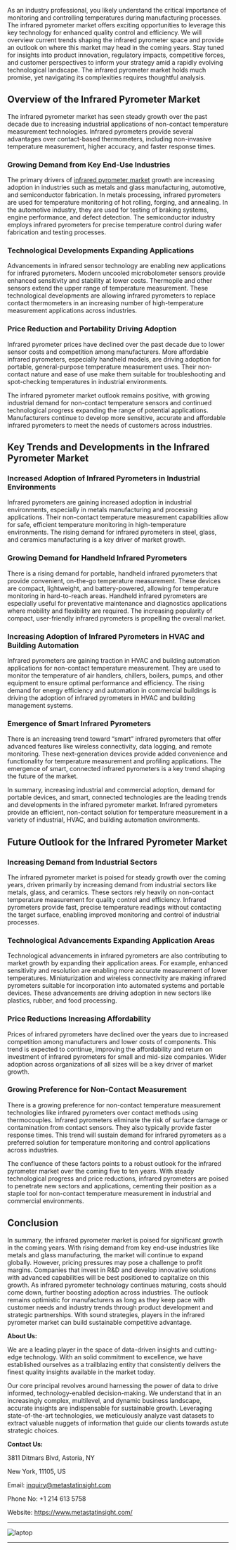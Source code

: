 ﻿As an industry professional, you likely understand the critical importance of monitoring and controlling temperatures during manufacturing processes. The infrared pyrometer market offers exciting opportunities to leverage this key technology for enhanced quality control and efficiency. We will overview current trends shaping the infrared pyrometer space and provide an outlook on where this market may head in the coming years. Stay tuned for insights into product innovation, regulatory impacts, competitive forces, and customer perspectives to inform your strategy amid a rapidly evolving technological landscape. The infrared pyrometer market holds much promise, yet navigating its complexities requires thoughtful analysis.
## <a name="_jxaen1y2pqf6"></a>**Overview of the Infrared Pyrometer Market**
The infrared pyrometer market has seen steady growth over the past decade due to increasing industrial applications of non-contact temperature measurement technologies. Infrared pyrometers provide several advantages over contact-based thermometers, including non-invasive temperature measurement, higher accuracy, and faster response times.
### <a name="_8ijdp9dqva21"></a>**Growing Demand from Key End-Use Industries**
The primary drivers of [infrared pyrometer market](https://www.metastatinsight.com/report/infrared-pyrometer-market/2557) growth are increasing adoption in industries such as metals and glass manufacturing, automotive, and semiconductor fabrication. In metals processing, infrared pyrometers are used for temperature monitoring of hot rolling, forging, and annealing. In the automotive industry, they are used for testing of braking systems, engine performance, and defect detection. The semiconductor industry employs infrared pyrometers for precise temperature control during wafer fabrication and testing processes.
### <a name="_mrzq8wg6a5rr"></a>**Technological Developments Expanding Applications**
Advancements in infrared sensor technology are enabling new applications for infrared pyrometers. Modern uncooled microbolometer sensors provide enhanced sensitivity and stability at lower costs. Thermopile and other sensors extend the upper range of temperature measurement. These technological developments are allowing infrared pyrometers to replace contact thermometers in an increasing number of high-temperature measurement applications across industries.
### <a name="_1zkl8k8ubum"></a>**Price Reduction and Portability Driving Adoption**
Infrared pyrometer prices have declined over the past decade due to lower sensor costs and competition among manufacturers. More affordable infrared pyrometers, especially handheld models, are driving adoption for portable, general-purpose temperature measurement uses. Their non-contact nature and ease of use make them suitable for troubleshooting and spot-checking temperatures in industrial environments.

The infrared pyrometer market outlook remains positive, with growing industrial demand for non-contact temperature sensors and continued technological progress expanding the range of potential applications. Manufacturers continue to develop more sensitive, accurate and affordable infrared pyrometers to meet the needs of customers across industries.
## <a name="_n5swkzg1qy1o"></a>**Key Trends and Developments in the Infrared Pyrometer Market**
### <a name="_fix3vkk6pymd"></a>**Increased Adoption of Infrared Pyrometers in Industrial Environments**
Infrared pyrometers are gaining increased adoption in industrial environments, especially in metals manufacturing and processing applications. Their non-contact temperature measurement capabilities allow for safe, efficient temperature monitoring in high-temperature environments. The rising demand for infrared pyrometers in steel, glass, and ceramics manufacturing is a key driver of market growth.
### <a name="_k9hq9i7uq8tt"></a>**Growing Demand for Handheld Infrared Pyrometers**
There is a rising demand for portable, handheld infrared pyrometers that provide convenient, on-the-go temperature measurement. These devices are compact, lightweight, and battery-powered, allowing for temperature monitoring in hard-to-reach areas. Handheld infrared pyrometers are especially useful for preventative maintenance and diagnostics applications where mobility and flexibility are required. The increasing popularity of compact, user-friendly infrared pyrometers is propelling the overall market.
### <a name="_5bm40mtbh2va"></a>**Increasing Adoption of Infrared Pyrometers in HVAC and Building Automation**
Infrared pyrometers are gaining traction in HVAC and building automation applications for non-contact temperature measurement. They are used to monitor the temperature of air handlers, chillers, boilers, pumps, and other equipment to ensure optimal performance and efficiency. The rising demand for energy efficiency and automation in commercial buildings is driving the adoption of infrared pyrometers in HVAC and building management systems.
### <a name="_lydc8he6xusm"></a>**Emergence of Smart Infrared Pyrometers**
There is an increasing trend toward “smart” infrared pyrometers that offer advanced features like wireless connectivity, data logging, and remote monitoring. These next-generation devices provide added convenience and functionality for temperature measurement and profiling applications. The emergence of smart, connected infrared pyrometers is a key trend shaping the future of the market.

In summary, increasing industrial and commercial adoption, demand for portable devices, and smart, connected technologies are the leading trends and developments in the infrared pyrometer market. Infrared pyrometers provide an efficient, non-contact solution for temperature measurement in a variety of industrial, HVAC, and building automation environments.
## <a name="_i1sra8wfjy82"></a>**Future Outlook for the Infrared Pyrometer Market**
### <a name="_zaco27iaygt7"></a>**Increasing Demand from Industrial Sectors**
The infrared pyrometer market is poised for steady growth over the coming years, driven primarily by increasing demand from industrial sectors like metals, glass, and ceramics. These sectors rely heavily on non-contact temperature measurement for quality control and efficiency. Infrared pyrometers provide fast, precise temperature readings without contacting the target surface, enabling improved monitoring and control of industrial processes.
### <a name="_63byfgti3yb1"></a>**Technological Advancements Expanding Application Areas**
Technological advancements in infrared pyrometers are also contributing to market growth by expanding their application areas. For example, enhanced sensitivity and resolution are enabling more accurate measurement of lower temperatures. Miniaturization and wireless connectivity are making infrared pyrometers suitable for incorporation into automated systems and portable devices. These advancements are driving adoption in new sectors like plastics, rubber, and food processing.
### <a name="_35h7zn7iyfae"></a>**Price Reductions Increasing Affordability**
Prices of infrared pyrometers have declined over the years due to increased competition among manufacturers and lower costs of components. This trend is expected to continue, improving the affordability and return on investment of infrared pyrometers for small and mid-size companies. Wider adoption across organizations of all sizes will be a key driver of market growth.
### <a name="_7jb498wn3pq0"></a>**Growing Preference for Non-Contact Measurement**
There is a growing preference for non-contact temperature measurement technologies like infrared pyrometers over contact methods using thermocouples. Infrared pyrometers eliminate the risk of surface damage or contamination from contact sensors. They also typically provide faster response times. This trend will sustain demand for infrared pyrometers as a preferred solution for temperature monitoring and control applications across industries.

The confluence of these factors points to a robust outlook for the infrared pyrometer market over the coming five to ten years. With steady technological progress and price reductions, infrared pyrometers are poised to penetrate new sectors and applications, cementing their position as a staple tool for non-contact temperature measurement in industrial and commercial environments.
## <a name="_uyuqmwlnkla4"></a>**Conclusion**
In summary, the infrared pyrometer market is poised for significant growth in the coming years. With rising demand from key end-use industries like metals and glass manufacturing, the market will continue to expand globally. However, pricing pressures may pose a challenge to profit margins. Companies that invest in R&D and develop innovative solutions with advanced capabilities will be best positioned to capitalize on this growth. As infrared pyrometer technology continues maturing, costs should come down, further boosting adoption across industries. The outlook remains optimistic for manufacturers as long as they keep pace with customer needs and industry trends through product development and strategic partnerships. With sound strategies, players in the infrared pyrometer market can build sustainable competitive advantage.

**About Us:**

We are a leading player in the space of data-driven insights and cutting-edge technology. With an solid commitment to excellence, we have established ourselves as a trailblazing entity that consistently delivers the finest quality insights available in the market today.

Our core principal revolves around harnessing the power of data to drive informed, technology-enabled decision-making. We understand that in an increasingly complex, multilevel, and dynamic business landscape, accurate insights are indispensable for sustainable growth. Leveraging state-of-the-art technologies, we meticulously analyze vast datasets to extract valuable nuggets of information that guide our clients towards astute strategic choices.

**Contact Us:**

3811 Ditmars Blvd, Astoria, NY

New York, 11105, US

Email: inquiry@metastatinsight.com

Phone No: +1 214 613 5758

Website: <https://www.metastatinsight.com/>

-----
![laptop](Aspose.Words.bd58f915-fa8b-4225-96a2-971098891acd.001.png)

-----


